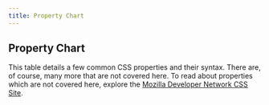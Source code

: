 ```yaml
---
title: Property Chart
---
```


## Property Chart

This table details a few common CSS properties and their syntax. There are, of course, many more that are not covered here. To read about properties which are not covered here, explore the [Mozilla Developer Network CSS Site](http://www.w3.org/TR/CSS21/propidx.html).

